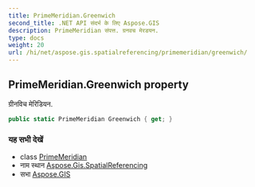 ```yaml
---
title: PrimeMeridian.Greenwich
second_title: .NET API संदर्भ के लिए Aspose.GIS
description: PrimeMeridian संपत्त. ग्रनवच मेरडयन.
type: docs
weight: 20
url: /hi/net/aspose.gis.spatialreferencing/primemeridian/greenwich/
---
```

## PrimeMeridian.Greenwich property

ग्रीनविच मेरिडियन.

```csharp
public static PrimeMeridian Greenwich { get; }
```

### यह सभी देखें

* class [PrimeMeridian](../)
* नाम स्थान [Aspose.Gis.SpatialReferencing](../../primemeridian/)
* सभा [Aspose.GIS](../../../)


